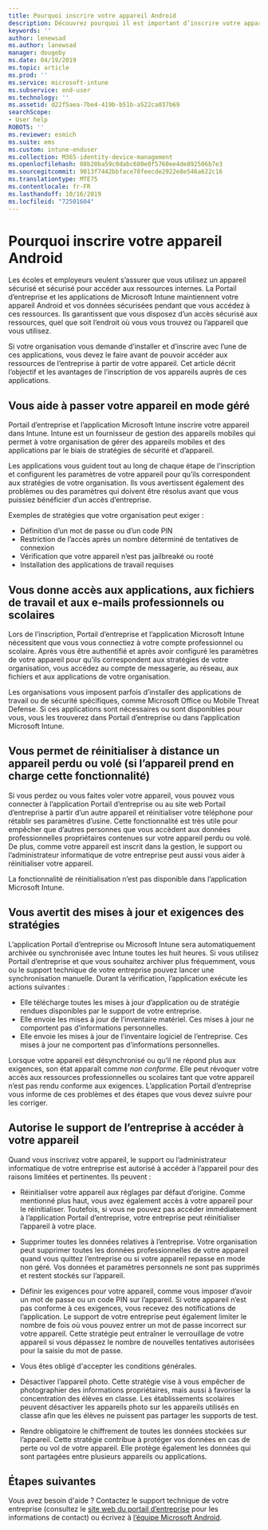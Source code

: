 ```yaml
---
title: Pourquoi inscrire votre appareil Android
description: Découvrez pourquoi il est important d’inscrire votre appareil dans Intune
keywords: ''
author: lenewsad
ms.author: lanewsad
manager: dougeby
ms.date: 04/19/2019
ms.topic: article
ms.prod: ''
ms.service: microsoft-intune
ms.subservice: end-user
ms.technology: ''
ms.assetid: d22f5aea-7be4-419b-b51b-a522ca037b69
searchScope:
- User help
ROBOTS: ''
ms.reviewer: esmich
ms.suite: ems
ms.custom: intune-enduser
ms.collection: M365-identity-device-management
ms.openlocfilehash: 08b20ba59c0dabc680e0f5760ee4de892506b7e3
ms.sourcegitcommit: 9013f7442bbface78feecde2922e8e546a622c16
ms.translationtype: MTE75
ms.contentlocale: fr-FR
ms.lasthandoff: 10/16/2019
ms.locfileid: "72501604"
---
```

# <a name="why-enroll-your-android-device"></a>Pourquoi inscrire votre appareil Android  

Les écoles et employeurs veulent s’assurer que vous utilisez un appareil sécurisé et sécurisé pour accéder aux ressources internes. La Portail d’entreprise et les applications de Microsoft Intune maintiennent votre appareil Android et vos données sécurisées pendant que vous accédez à ces ressources. Ils garantissent que vous disposez d’un accès sécurisé aux ressources, quel que soit l’endroit où vous vous trouvez ou l’appareil que vous utilisez. 

Si votre organisation vous demande d’installer et d’inscrire avec l’une de ces applications, vous devez le faire avant de pouvoir accéder aux ressources de l’entreprise à partir de votre appareil. Cet article décrit l’objectif et les avantages de l’inscription de vos appareils auprès de ces applications.  

## <a name="gets-your-device-managed"></a>Vous aide à passer votre appareil en mode géré  
 Portail d’entreprise et l’application Microsoft Intune inscrire votre appareil dans Intune.  Intune est un fournisseur de gestion des appareils mobiles qui permet à votre organisation de gérer des appareils mobiles et des applications par le biais de stratégies de sécurité et d’appareil. 

Les applications vous guident tout au long de chaque étape de l’inscription et configurent les paramètres de votre appareil pour qu’ils correspondent aux stratégies de votre organisation. Ils vous avertissent également des problèmes ou des paramètres qui doivent être résolus avant que vous puissiez bénéficier d’un accès d’entreprise.  

Exemples de stratégies que votre organisation peut exiger :  
* Définition d’un mot de passe ou d’un code PIN
* Restriction de l’accès après un nombre déterminé de tentatives de connexion
* Vérification que votre appareil n’est pas jailbreaké ou rooté
* Installation des applications de travail requises  

## <a name="gives-you-access-to-work-and-school-apps-work-files-and-email"></a>Vous donne accès aux applications, aux fichiers de travail et aux e-mails professionnels ou scolaires  
Lors de l’inscription, Portail d’entreprise et l’application Microsoft Intune nécessitent que vous vous connectiez à votre compte professionnel ou scolaire.  Après vous être authentifié et après avoir configuré les paramètres de votre appareil pour qu’ils correspondent aux stratégies de votre organisation, vous accédez au compte de messagerie, au réseau, aux fichiers et aux applications de votre organisation.  

Les organisations vous imposent parfois d’installer des applications de travail ou de sécurité spécifiques, comme Microsoft Office ou Mobile Threat Defense. Si ces applications sont nécessaires ou sont disponibles pour vous, vous les trouverez dans Portail d’entreprise ou dans l’application Microsoft Intune.

## <a name="lets-you-remotely-reset-a-lost-or-stolen-device-if-device-supports-it"></a>Vous permet de réinitialiser à distance un appareil perdu ou volé (si l’appareil prend en charge cette fonctionnalité)
Si vous perdez ou vous faites voler votre appareil, vous pouvez vous connecter à l’application Portail d’entreprise ou au site web Portail d’entreprise à partir d’un autre appareil et réinitialiser votre téléphone pour rétablir ses paramètres d’usine. Cette fonctionnalité est très utile pour empêcher que d’autres personnes que vous accèdent aux données professionnelles propriétaires contenues sur votre appareil perdu ou volé. De plus, comme votre appareil est inscrit dans la gestion, le support ou l’administrateur informatique de votre entreprise peut aussi vous aider à réinitialiser votre appareil.  

La fonctionnalité de réinitialisation n’est pas disponible dans l’application Microsoft Intune.  

## <a name="notifies-you-of-policy-updates-and-requirements"></a>Vous avertit des mises à jour et exigences des stratégies
L’application Portail d’entreprise ou Microsoft Intune sera automatiquement archivée ou synchronisée avec Intune toutes les huit heures. Si vous utilisez Portail d’entreprise et que vous souhaitez archiver plus fréquemment, vous ou le support technique de votre entreprise pouvez lancer une synchronisation manuelle. Durant la vérification, l’application exécute les actions suivantes :  

* Elle télécharge toutes les mises à jour d’application ou de stratégie rendues disponibles par le support de votre entreprise.  
* Elle envoie les mises à jour de l’inventaire matériel. Ces mises à jour ne comportent pas d’informations personnelles.  
* Elle envoie les mises à jour de l’inventaire logiciel de l’entreprise. Ces mises à jour ne comportent pas d’informations personnelles.  

Lorsque votre appareil est désynchronisé ou qu’il ne répond plus aux exigences, son état apparaît comme *non conforme*. Elle peut révoquer votre accès aux ressources professionnelles ou scolaires tant que votre appareil n’est pas rendu conforme aux exigences. L’application Portail d’entreprise vous informe de ces problèmes et des étapes que vous devez suivre pour les corriger.  


## <a name="permits-company-support-access-to-your-device"></a>Autorise le support de l’entreprise à accéder à votre appareil
Quand vous inscrivez votre appareil, le support ou l’administrateur informatique de votre entreprise est autorisé à accéder à l’appareil pour des raisons limitées et pertinentes. Ils peuvent :  

* Réinitialiser votre appareil aux réglages par défaut d’origine. Comme mentionné plus haut, vous avez également accès à votre appareil pour le réinitialiser. Toutefois, si vous ne pouvez pas accéder immédiatement à l’application Portail d’entreprise, votre entreprise peut réinitialiser l’appareil à votre place.  

* Supprimer toutes les données relatives à l’entreprise. Votre organisation peut supprimer toutes les données professionnelles de votre appareil quand vous quittez l’entreprise ou si votre appareil repasse en mode non géré. Vos données et paramètres personnels ne sont pas supprimés et restent stockés sur l’appareil.  

* Définir les exigences pour votre appareil, comme vous imposer d’avoir un mot de passe ou un code PIN sur l’appareil. Si votre appareil n’est pas conforme à ces exigences, vous recevez des notifications de l’application. Le support de votre entreprise peut également limiter le nombre de fois où vous pouvez entrer un mot de passe incorrect sur votre appareil. Cette stratégie peut entraîner le verrouillage de votre appareil si vous dépassez le nombre de nouvelles tentatives autorisées pour la saisie du mot de passe.  

* Vous êtes obligé d'accepter les conditions générales.  

* Désactiver l’appareil photo. Cette stratégie vise à vous empêcher de photographier des informations propriétaires, mais aussi à favoriser la concentration des élèves en classe. Les établissements scolaires peuvent désactiver les appareils photo sur les appareils utilisés en classe afin que les élèves ne puissent pas partager les supports de test.  

* Rendre obligatoire le chiffrement de toutes les données stockées sur l’appareil. Cette stratégie contribue à protéger vos données en cas de perte ou vol de votre appareil. Elle protège également les données qui sont partagées entre plusieurs appareils ou applications. 

## <a name="next-steps"></a>Étapes suivantes  

Vous avez besoin d'aide ? Contactez le support technique de votre entreprise (consultez le [site web du portail d’entreprise](https://go.microsoft.com/fwlink/?linkid=2010980) pour les informations de contact) ou écrivez à <a href="mailto:wintunedroidfbk@microsoft.com?subject=I'm having trouble installing the Company Portal app on my Android device&body=Describe the issue you're experiencing here.">l’équipe Microsoft Android</a>.
